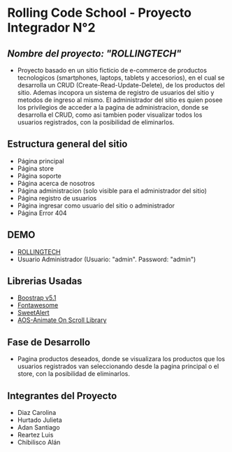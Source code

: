 # **Rolling Code School - Proyecto Integrador N°2**

## ***Nombre del proyecto: "ROLLINGTECH"***
   - Proyecto basado en un sitio ficticio de e-commerce de productos tecnologicos (smartphones, laptops, tablets y accesorios), en el cual se desarrolla un CRUD (Create-Read-Update-Delete), de los productos del sitio. Ademas incopora un sistema de registro de usuarios del sitio y metodos de ingreso al mismo.
    El administrador del sitio es quien posee los privilegios de acceder a la pagina de administracion, donde se desarrolla el CRUD, como asi tambien poder visualizar todos los usuarios registrados, con la posibilidad de eliminarlos.
  
## **Estructura general del sitio**

- Página principal
- Página store
- Página soporte
- Página acerca de nosotros
- Página administracion (solo visible para el administrador del sitio)
- Página registro de usuarios
- Página ingresar como usuario del sitio o administrador
- Página Error 404

## **DEMO**
- [ROLLINGTECH](https://rollingtechnology.netlify.app)
- Usuario Administrador (Usuario: "admin". Password: "admin")

## **Librerias Usadas**
- [Boostrap v5.1](https://getbootstrap.com/)
- [Fontawesome](https://fontawesome.com/)
- [SweetAlert](https://sweetalert.js.org/)
- [AOS-Animate On Scroll Library](https://michalsnik.github.io/aos/)


## **Fase de Desarrollo**
- Pagina productos deseados, donde se visualizara los productos que los usuarios registrados van seleccionando desde la pagina principal o el store, con la posibilidad de eliminarlos.

## **Integrantes del Proyecto**
- Diaz Carolina
- Hurtado Julieta
- Adan Santiago
- Reartez Luis
- Chibilisco Alán
